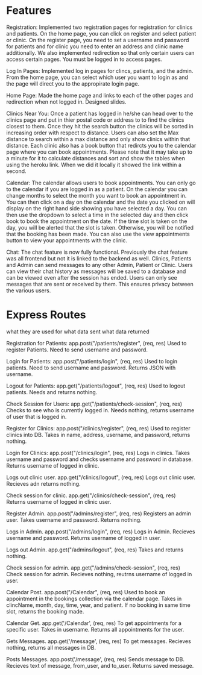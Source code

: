 # Features

Registration: Implemented two registration pages for registration for clinics and patients. On the home 
page, you can click on register and select patient or clinic. On the register page, you need to 
set a username and password for patients and for clinic you need to enter an address and clinic name 
additionally. We also implemented redirection so that only certain users can access certain pages. You must be logged in to access pages.

Log In Pages: Implemented log in pages for clincs, patients, and the admin. From the home page, you
 can select which user you want to login as and the page will direct you to the appropirate login page. 

Home Page: Made the home page and links to each of the other pages and redirection when not logged in.
 Designed slides.

Clinics Near You: Once a patient has logged in he/she can head over to the clinics page and put in thier postal code or address to to find the clinics closest to them. Once they hit the search button the clinics will be sorted in increasing order with respect to distance. Users can also set the Max distance to search within a max distance and only show clinics within that distance. Each clinic also has a book button that redircts you to the calendar page where you can book appointments. Please note that it may take up to a minute for it to calculate distances and sort and show the tables when using the heroku link. When we did it locally it showed the link within a second. 

Calendar: The calendar allows users to book appointments. You can only go to the calendar if you are
logged in as a patient. On the calendar you can change months to select the month you want to book an
appointment in. You can then click on a day on the calendar and the date you clicked on will 
display on the right hand side showing you have selected a day. You can then use the dropdown 
to select a time in the selected day and then click book to book the appointment on the date. 
If the time slot is taken on the day, you will be alerted that the slot is taken. Otherwise, you 
will be notified that the booking has been made. You can also use the view appointments button 
to view your appointments with the clinic.

Chat: The chat feature is now fully functional. Previously the chat feature was all frontend 
but not it is linked to the backend as well. Clinics, Patients and Admin can send messages to any
other Admin, Patient or Clinic. Users can view their chat history as messages will be saved to
a database and can be viewed even after the session has ended. Users can only see messages that 
are sent or received by them. This ensures privacy between the various users.

# Express Routes

what they are used for
what data sent
what data returned

Registration for Patients: app.post("/patients/register", (req, res)
Used to register Patients. Need to send username and password. 

Login for Patients: app.post("/patients/login", (req, res)
Used to login patients. Need to send username and password. Returns JSON with username.

Logout for Patients: app.get("/patients/logout", (req, res)
Used to logout patients. Needs and returns nothing.

Check Session for Users: app.get("/patients/check-session", (req, res)
Checks to see who is currently logged in. Needs nothing, returns username of user that is logged in.

Register for Clinics: app.post("/clinics/register", (req, res)
Used to register clinics into DB. Takes in name, address, username, and password, returns nothing.

Login for Clinics: app.post("/clinics/login", (req, res)
Logs in clinics. Takes username and password and checks username and password in database. Returns username of logged in clinic.

Logs out clinic user. app.get("/clinics/logout", (req, res)
Logs out clinic user. Recieves adn returns nothing.

Check session for clinic. app.get("/clinics/check-session", (req, res)
Returns username of logged in clinic user.

Register Admin. app.post("/admins/register", (req, res)
Registers an admin user. Takes username and password. Returns nothing.

Logs in Admin. app.post("/admins/login", (req, res)
Logs in Admin. Recieves username and password. Returns username of logged in user.

Logs out Admin. app.get("/admins/logout", (req, res)
Takes and returns nothing.

Check session for admin. app.get("/admins/check-session", (req, res)
Check session for admin. Recieves nothing, reutrns username of logged in user.

Calendar Post. app.post("/Calendar", (req, res)
Used to book an appointment in the bookings collection via the calendar page.
Takes in clincName, month, day, time, year, and patient.
If no booking in same time slot, returns the booking made.

Calendar Get. app.get('/Calendar', (req, res)
To get appointments for a specific user.
Takes in username. Returns all appointments for the user.

Gets Messages. app.get('/message', (req, res)
To get messages. Recieves nothing, returns all messages in DB.

Posts Messages. app.post('/message', (req, res)
Sends message to DB. Recieves text of message, from_user, and to_user. Returns saved message.

